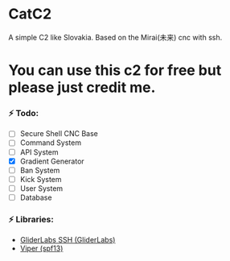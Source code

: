 # CatC2
A simple C2 like Slovakia. Based on the Mirai(未来) cnc with ssh.
<h1> You can use this c2 for free but please just credit me. </h1>

<h3>⚡️ Todo: </h3>

- [ ] Secure Shell CNC Base
- [ ] Command System
- [ ] API System
- [x] Gradient Generator
- [ ] Ban System
- [ ] Kick System
- [ ] User System
- [ ] Database

<h3>⚡️ Libraries: </h3>

- <a href="https://github.com/gliderlabs/ssh">GliderLabs SSH (GliderLabs)</a>
- <a href="https://github.com/spf13/viper">Viper (spf13)</a>
